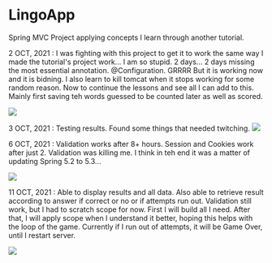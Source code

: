 # LingoApp
Spring MVC Project applying concepts I learn through another tutorial.

2 OCT, 2021 : I was fighting with this project to get it to work the same way I made the tutorial's project work... I am so stupid. 2 days... 2 days missing the most essential annotation. @Configuration. GRRRR But it is working now and it is bidning. I also learn to kill tomcat when it stops working for some random reason. Now to continue the lessons and see all I can add to this. Mainly first saving teh words guessed to be counted later as well as scored.

![](https://github.com/immarisabel/LingoApp/blob/master/Log/screenshoots/2102021.png)

3 OCT, 2021 : Testing results. Found some things that needed twitching.
![](https://github.com/immarisabel/LingoApp/blob/master/Log/screenshoots/TestsResults-03102021.PNG)

6 OCT, 2021 : Validation works after 8+ hours. Session and Cookies work after just 2. Validation was killing me. I think in teh end it was a matter of updating Spring 5.2 to 5.3...

![](https://github.com/immarisabel/LingoApp/blob/master/Log/screenshoots/6102021.png)

11 OCT, 2021 : Able to display results and all data. Also able to retrieve result according to answer if correct or no or if attempts run out. 
Validation still work, but I had to scratch scope for now. First I will build all I need.
After that, I will apply scope when I understand it better, hoping this helps with the loop of the game.
Currently if I run out of attempts, it will be Game Over, until I restart server. 

![](https://github.com/immarisabel/LingoApp/blob/master/Log/screenshoots/11102021.png)